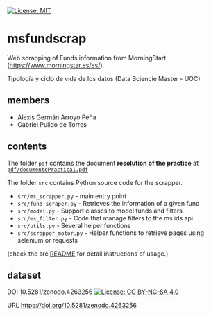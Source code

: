 [![License: MIT](https://img.shields.io/badge/License-MIT-yellow.svg)](https://opensource.org/licenses/MIT)
# msfundscrap
Web scrapping of Funds information from MorningStart (https://www.morningstar.es/es/).

Tipología y ciclo de vida de los datos (Data Sciencie Master - UOC)

## members
- Alexis Germán Arroyo Peña
- Gabriel Pulido de Torres

## contents
The folder `pdf` contains the document **resolution of the practice** at [`pdf/documentoPractica1.pdf`](pdf/documentoPractica1.pdf)

The folder `src` contains Python source code for the scrapper.
- `src/ms_scrapper.py` - main entry point
- `src/fund_scraper.py` - Retrieves the information of a given fund
- `src/model.py` - Support classes to model funds and filters
- `src/ms_filter.py` -  Code that manage filters to the ms ids api.
- `src/utils.py` - Several helper functions
- `src/scrapper_motor.py` - Helper functions to retrieve pages using selenium or requests

(check the src [README](src/README.md) for detail instructions of usage.)



## dataset
DOI 10.5281/zenodo.4263256 [![License: CC BY-NC-SA 4.0](https://licensebuttons.net/l/by-nc-sa/4.0/80x15.png)](https://creativecommons.org/licenses/by-nc-sa/4.0/)

URL https://doi.org/10.5281/zenodo.4263256
